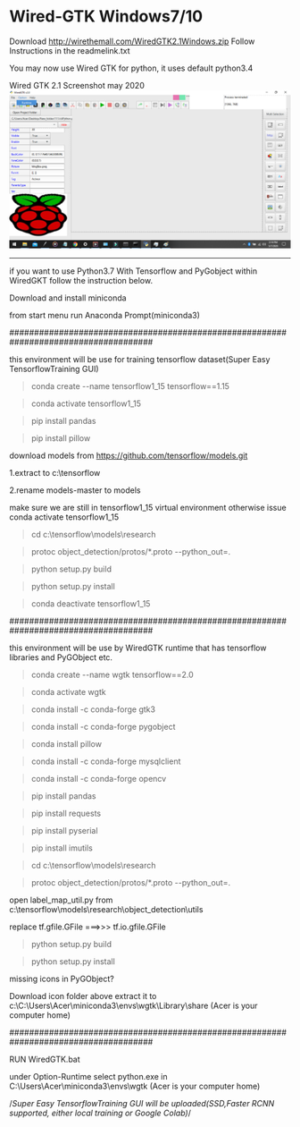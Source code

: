 # Wired-GTK Windows7/10
Download http://wirethemall.com/WiredGTK2.1Windows.zip
Follow Instructions in the readmelink.txt 

You may now use Wired GTK for python, it uses default python3.4 


Wired GTK 2.1 Screenshot may 2020
![](img.png)




----------------------------------------------------------------------------------------------------------





if you want to use Python3.7 With Tensorflow and PyGobject within WiredGKT follow the instruction below.

Download and install miniconda


from start menu run Anaconda Prompt(miniconda3)

#####################################################################################

this environment will be use for training tensorflow dataset(Super Easy TensorflowTraining GUI)

>conda create --name tensorflow1_15 tensorflow==1.15

>conda activate tensorflow1_15 

>pip install pandas

>pip install pillow

download models from https://github.com/tensorflow/models.git

1.extract to c:\tensorflow

2.rename models-master to models

make sure we are still in tensorflow1_15 virtual environment otherwise issue conda activate tensorflow1_15 

>cd c:\tensorflow\models\research

>protoc object_detection/protos/*.proto --python_out=.

>python setup.py build

>python setup.py install

>conda deactivate tensorflow1_15 


#####################################################################################

this environment will be use by WiredGTK runtime that has tensorflow libraries and PyGObject etc.

>conda create --name wgtk tensorflow==2.0

>conda activate wgtk 

>conda install -c conda-forge gtk3

>conda install -c conda-forge pygobject

>conda install pillow

>conda install -c conda-forge mysqlclient

>conda install -c conda-forge opencv

>pip install pandas

>pip install requests

>pip install pyserial

>pip install imutils

>cd c:\tensorflow\models\research

>protoc object_detection/protos/*.proto --python_out=.

open label_map_util.py from c:\tensorflow\models\research\object_detection\utils

replace tf.gfile.GFile ===>>> tf.io.gfile.GFile

>python setup.py build

>python setup.py install

missing icons in PyGObject?

Download icon folder above extract it to c:\C:\Users\Acer\miniconda3\envs\wgtk\Library\share (Acer is your computer home)

#####################################################################################

RUN WiredGTK.bat

under Option-Runtime select python.exe in C:\Users\Acer\miniconda3\envs\wgtk	(Acer is your computer home)




/*Super Easy TensorflowTraining GUI will be uploaded(SSD,Faster RCNN supported, either local training or Google Colab)*/ 






